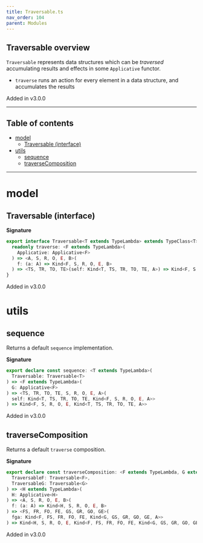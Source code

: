 ```yaml
---
title: Traversable.ts
nav_order: 104
parent: Modules
---
```


## Traversable overview

`Traversable` represents data structures which can be _traversed_ accumulating results and effects in some
`Applicative` functor.

- `traverse` runs an action for every element in a data structure, and accumulates the results

Added in v3.0.0

---

<h2 class="text-delta">Table of contents</h2>

- [model](#model)
  - [Traversable (interface)](#traversable-interface)
- [utils](#utils)
  - [sequence](#sequence)
  - [traverseComposition](#traversecomposition)

---

# model

## Traversable (interface)

**Signature**

```ts
export interface Traversable<T extends TypeLambda> extends TypeClass<T> {
  readonly traverse: <F extends TypeLambda>(
    Applicative: Applicative<F>
  ) => <A, S, R, O, E, B>(
    f: (a: A) => Kind<F, S, R, O, E, B>
  ) => <TS, TR, TO, TE>(self: Kind<T, TS, TR, TO, TE, A>) => Kind<F, S, R, O, E, Kind<T, TS, TR, TO, TE, B>>
}
```

Added in v3.0.0

# utils

## sequence

Returns a default `sequence` implementation.

**Signature**

```ts
export declare const sequence: <T extends TypeLambda>(
  Traversable: Traversable<T>
) => <F extends TypeLambda>(
  G: Applicative<F>
) => <TS, TR, TO, TE, S, R, O, E, A>(
  self: Kind<T, TS, TR, TO, TE, Kind<F, S, R, O, E, A>>
) => Kind<F, S, R, O, E, Kind<T, TS, TR, TO, TE, A>>
```

Added in v3.0.0

## traverseComposition

Returns a default `traverse` composition.

**Signature**

```ts
export declare const traverseComposition: <F extends TypeLambda, G extends TypeLambda>(
  TraversableF: Traversable<F>,
  TraversableG: Traversable<G>
) => <H extends TypeLambda>(
  H: Applicative<H>
) => <A, S, R, O, E, B>(
  f: (a: A) => Kind<H, S, R, O, E, B>
) => <FS, FR, FO, FE, GS, GR, GO, GE>(
  fga: Kind<F, FS, FR, FO, FE, Kind<G, GS, GR, GO, GE, A>>
) => Kind<H, S, R, O, E, Kind<F, FS, FR, FO, FE, Kind<G, GS, GR, GO, GE, B>>>
```

Added in v3.0.0
